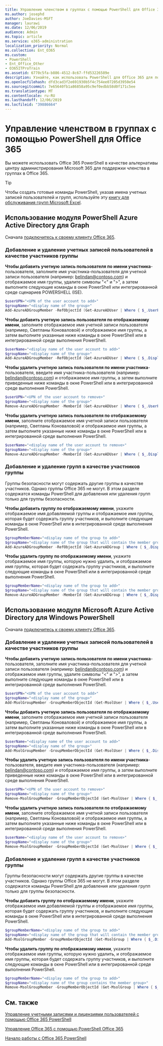 ```yaml
---
title: Управление членством в группах с помощью PowerShell для Office 365
ms.author: josephd
author: JoeDavies-MSFT
manager: laurawi
ms.date: 12/06/2019
audience: Admin
ms.topic: article
ms.service: o365-administration
localization_priority: Normal
ms.collection: Ent_O365
ms.custom:
- PowerShell
- Ent_Office_Other
- O365ITProTrain
ms.assetid: 6770c5fa-b886-4512-8c67-ffd53226589e
description: Узнайте, как использовать PowerShell для Office 365 для поддержки членства в группах для Office 365.
ms.openlocfilehash: dfd3cad3f2e691930b5f4c754ee07205d3950e54
ms.sourcegitcommit: 7e65640fb1a86858a95c9ef0edbb58d0f171c5ee
ms.translationtype: MT
ms.contentlocale: ru-RU
ms.lasthandoff: 12/06/2019
ms.locfileid: "39886664"
---
```

# <a name="maintain-group-membership-with-office-365-powershell"></a>Управление членством в группах с помощью PowerShell для Office 365

Вы можете использовать Office 365 PowerShell в качестве альтернативы центру администрирования Microsoft 365 для поддержки членства в группах в Office 365. 

> [!TIP]
> Чтобы создать готовые команды PowerShell, указав имена учетных записей пользователей и групп, используйте эту [книгу для обслуживания групп Microsoft Excel](https://github.com/MicrosoftDocs/OfficeDocs-Enterprise/raw/live/Enterprise/media/maintain-group-membership-with-office-365-powershell/GroupMaintPowerShellGenerator.xlsx). 

## <a name="use-the-azure-active-directory-powershell-for-graph-module"></a>Использование модуля PowerShell Azure Active Directory для Graph
Сначала [подключитесь к своему клиенту Office 365](connect-to-office-365-powershell.md#connect-with-the-azure-active-directory-powershell-for-graph-module).

### <a name="add-or-remove-user-accounts-as-members-of-a-group"></a>Добавление и удаление учетных записей пользователей в качестве участников группы

**Чтобы добавить учетную запись пользователя по имени участника**-пользователя, заполните имя участника-пользователя для учетной записи пользователя (например: belindan@contoso.com) и отображаемое имя группы, удалите символы "<" и ">", а затем выполните следующие команды в окне PowerShell или интегрированной среде сценариев POWERSHELL (ISE).

```powershell
$userUPN="<UPN of the user account to add>"
$groupName="<display name of the group>"
Add-AzureADGroupMember -RefObjectId (Get-AzureADUser | Where { $_.UserPrincipalName -eq $userUPN }).ObjectID -ObjectId (Get-AzureADGroup | Where { $_.DisplayName -eq $groupName }).ObjectID
```

**Чтобы добавить учетную запись пользователя по отображаемому имени**, заполните отображаемое имя учетной записи пользователя (например, Светланы Коноваловой) и отображаемое имя группы, а затем выполните указанные ниже команды в окне PowerShell или в интегрированной среде выполнения PowerShell.

```powershell
$userName="<display name of the user account to add>"
$groupName="<display name of the group>"
Add-AzureADGroupMember -RefObjectId (Get-AzureADUser | Where { $_.DisplayName -eq $userName }).ObjectID -ObjectId (Get-AzureADGroup | Where { $_.DisplayName -eq $groupName }).ObjectID
```

**Чтобы удалить учетную запись пользователя по имени участника**-пользователя, введите имя участника-пользователя (например: belindan@contoso.com) и отображаемое имя группы, а затем выполните приведенные ниже команды в окне PowerShell или в интегрированной среде выполнения PowerShell.

```powershell
$userUPN="<UPN of the user account to remove>"
$groupName="<display name of the group>"
Remove-AzureADGroupMember -MemberId (Get-AzureADUser | Where { $_.UserPrincipalName -eq $userUPN }).ObjectID -ObjectID (Get-AzureADGroup | Where { $_.DisplayName -eq $groupName }).ObjectID
```

**Чтобы удалить учетную запись пользователя по отображаемому имени**, заполните отображаемое имя учетной записи пользователя (например, Светланы Коноваловой) и отображаемое имя группы, а затем выполните указанные ниже команды в окне PowerShell или в интегрированной среде выполнения PowerShell.

```powershell
$userName="<display name of the user account to remove>"
$groupName="<display name of the group>"
Remove-AzureADGroupMember -MemberId (Get-AzureADUser | Where { $_.DisplayName -eq $userName }).ObjectID -ObjectID (Get-AzureADGroup | Where { $_.DisplayName -eq $groupName }).ObjectID
```

### <a name="add-or-remove-groups-as-members-of-a-group"></a>Добавление и удаление групп в качестве участников группы

Группы безопасности могут содержать другие группы в качестве участников. Однако группы Office 365 не могут. В этом разделе содержатся команды PowerShell для добавления или удаления групп только для группы безопасности.

**Чтобы добавить группу по отображаемому имени**, укажите отображаемое имя добавляемой группы и отображаемое имя группы, которая будет содержать группу участников, и выполните следующие команды в окне PowerShell или в интегрированной среде выполнения PowerShell.

```powershell
$groupMemberName="<display name of the group to add>"
$groupName="<display name of the group that will contain the member group>"
Add-AzureADGroupMember -RefObjectId (Get-AzureADGroup | Where { $_.DisplayName -eq $groupMemberName }).ObjectID -ObjectID (Get-AzureADGroup | Where { $_.DisplayName -eq $groupName }).ObjectID
```

**Чтобы удалить группу по отображаемому имени**, укажите отображаемое имя группы, которую нужно удалить, и отображаемое имя группы, которая будет содержать группу участников, и выполните следующие команды в окне PowerShell или в интегрированной среде выполнения PowerShell.

```powershell
$groupMemberName="<display name of the group to add>"
$groupName="<display name of the group that will contain the member group>"
Remove-AzureADGroupMember -MemberId (Get-AzureADGroup | Where { $_.DisplayName -eq $groupMemberName }).ObjectID -ObjectID (Get-AzureADGroup | Where { $_.DisplayName -eq $groupName }).ObjectID
```

## <a name="use-the-microsoft-azure-active-directory-module-for-windows-powershell"></a>Использование модуля Microsoft Azure Active Directory для Windows PowerShell

Сначала [подключитесь к своему клиенту Office 365](connect-to-office-365-powershell.md#connect-with-the-microsoft-azure-active-directory-module-for-windows-powershell).


### <a name="add-or-remove-user-accounts-as-members-of-a-group"></a>Добавление и удаление учетных записей пользователей в качестве участников группы

**Чтобы добавить учетную запись пользователя по имени участника**-пользователя, заполните имя участника-пользователя для учетной записи пользователя (например: belindan@contoso.com) и отображаемое имя группы, удалите символы "<" и ">", а затем выполните следующие команды в окне PowerShell или в интегрированной среде выполнения PowerShell.

```powershell
$userUPN="<UPN of the user account to add>"
$groupName="<display name of the group>"
Add-MsolGroupMember -GroupMemberObjectId (Get-MsolUser | Where { $_.UserPrincipalName -eq $userUPN }).ObjectID -GroupObjectId (Get-MsolGroup | Where { $_.DisplayName -eq $groupName }).ObjectID
```

**Чтобы добавить учетную запись пользователя по отображаемому имени**, заполните отображаемое имя учетной записи пользователя (например, Светланы Коноваловой) и отображаемое имя группы, а затем выполните указанные ниже команды в окне PowerShell или в интегрированной среде выполнения PowerShell.

```powershell
$userName="<display name of the user account to add>"
$groupName="<display name of the group>"
Add-MsolGroupMember -GroupMemberObjectId (Get-MsolUser | Where { $_.DisplayName -eq $userName }).ObjectID -GroupObjectId (Get-MsolGroup | Where { $_.DisplayName -eq $groupName }).ObjectID
```

**Чтобы удалить учетную запись пользователя по имени участника**-пользователя, введите имя участника-пользователя (например: belindan@contoso.com) и отображаемое имя группы, а затем выполните приведенные ниже команды в окне PowerShell или в интегрированной среде выполнения PowerShell.

```powershell
$userUPN="<UPN of the user account to remove>"
$groupName="<display name of the group>"
Remove-MsolGroupMember -GroupMemberObjectId (Get-MsolUser | Where { $_.UserPrincipalName -eq $userUPN }).ObjectID -GroupObjectId (Get-MsolGroup | Where { $_.DisplayName -eq $groupName }).ObjectID
```

**Чтобы удалить учетную запись пользователя по отображаемому имени**, заполните отображаемое имя учетной записи пользователя (например, Светланы Коноваловой) и отображаемое имя группы, а затем выполните указанные ниже команды в окне PowerShell или в интегрированной среде выполнения PowerShell.

```powershell
$userName="<display name of the user account to remove>"
$groupName="<display name of the group>"
Remove-MsolGroupMember -GroupMemberObjectId (Get-MsolUser | Where { $_.DisplayName -eq $userName }).ObjectID -GroupObjectId (Get-MsolGroup | Where { $_.DisplayName -eq $groupName }).ObjectID
```

### <a name="add-or-remove-groups-as-members-of-a-group"></a>Добавление и удаление групп в качестве участников группы

Группы безопасности могут содержать другие группы в качестве участников. Однако группы Office 365 не могут. В этом разделе содержатся команды PowerShell для добавления или удаления групп только для группы безопасности.

**Чтобы добавить группу по отображаемому имени**, укажите отображаемое имя добавляемой группы и отображаемое имя группы, которая будет содержать группу участников, и выполните следующие команды в окне PowerShell или в интегрированной среде выполнения PowerShell.

```powershell
$groupMemberName="<display name of the group to add>"
$groupName="<display name of the group that will contain the member group>"
Add-MsolGroupMember -GroupMemberObjectId (Get-MsolGroup | Where { $_.DisplayName -eq $groupMemberName }).ObjectID -GroupObjectId (Get-MsolGroup | Where { $_.DisplayName -eq $groupName }).ObjectID -GroupMemberType Group
```

**Чтобы удалить группу по отображаемому имени**, укажите отображаемое имя группы, которую нужно удалить, и отображаемое имя группы, которая будет содержать группу участников, и выполните следующие команды в окне PowerShell или в интегрированной среде выполнения PowerShell.

```powershell
$groupMemberName="<display name of the group to add>"
$groupName="<display name of the group contains the member group>"
Remove-MsolGroupMember -GroupMemberObjectId (Get-MsolGroup | Where { $_.DisplayName -eq $groupMemberName }).ObjectID -GroupObjectId (Get-MsolGroup | Where { $_.DisplayName -eq $groupName }).ObjectID -GroupMemberType Group
```

## <a name="see-also"></a>См. также

[Управление учетными записями и лицензиями пользователей с помощью Office 365 PowerShell](manage-user-accounts-and-licenses-with-office-365-powershell.md)
  
[Управление Office 365 с помощью PowerShell Office 365](manage-office-365-with-office-365-powershell.md)
  
[Начало работы с Office 365 PowerShell](getting-started-with-office-365-powershell.md)


